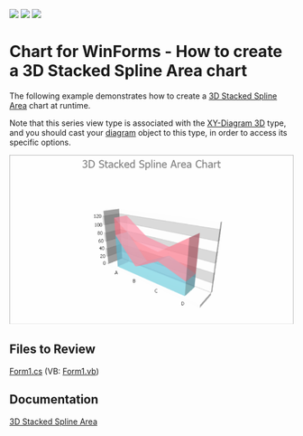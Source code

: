 <!-- default badges list -->
![](https://img.shields.io/endpoint?url=https://codecentral.devexpress.com/api/v1/VersionRange/128573243/14.2.3%2B)
[![](https://img.shields.io/badge/Open_in_DevExpress_Support_Center-FF7200?style=flat-square&logo=DevExpress&logoColor=white)](https://supportcenter.devexpress.com/ticket/details/E1043)
[![](https://img.shields.io/badge/📖_How_to_use_DevExpress_Examples-e9f6fc?style=flat-square)](https://docs.devexpress.com/GeneralInformation/403183)
<!-- default badges end -->
# 	Chart for WinForms - How to create a 3D Stacked Spline Area chart

The following example demonstrates how to create a [3D Stacked Spline Area](https://docs.devexpress.com/WindowsForms/3996/controls-and-libraries/chart-control/series-views/3d-series-views/area-series-views/stacked-spline-area-chart?p=netframework) chart at runtime.

Note that this series view type is associated with the [XY-Diagram 3D](https://docs.devexpress.com/WindowsForms/5909/controls-and-libraries/chart-control/diagram/xy-diagram-3d?p=netframework) type, and you should cast your [diagram](https://docs.devexpress.com/WindowsForms/5778/controls-and-libraries/chart-control/diagram?p=netframework) object to this type, in order to access its specific options.

![3d-stacked spline area chart](3d-stacked-spline-area-chart.png)

## Files to Review

[Form1.cs](./CS/3DStackedSplineAreaChart/Form1.cs) (VB: [Form1.vb](./VB/3DStackedSplineAreaChart/Form1.vb))


## Documentation

[3D Stacked Spline Area](https://docs.devexpress.com/WindowsForms/3996/controls-and-libraries/chart-control/series-views/3d-series-views/area-series-views/stacked-spline-area-chart?p=netframework) 
